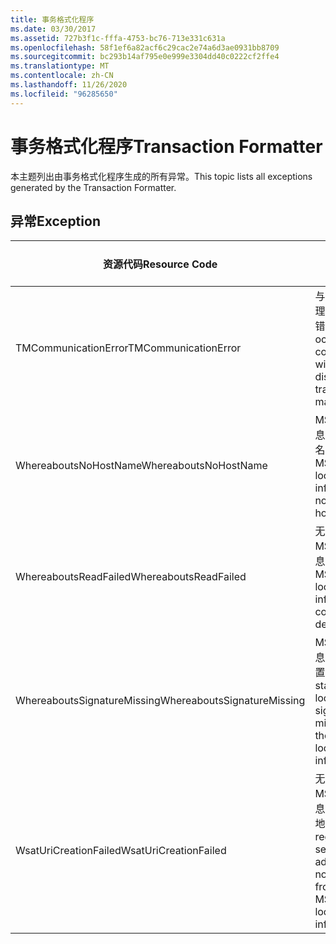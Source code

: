 ```yaml
---
title: 事务格式化程序
ms.date: 03/30/2017
ms.assetid: 727b3f1c-fffa-4753-bc76-713e331c631a
ms.openlocfilehash: 58f1ef6a82acf6c29cac2e74a6d3ae0931bb8709
ms.sourcegitcommit: bc293b14af795e0e999e3304dd40c0222cf2ffe4
ms.translationtype: MT
ms.contentlocale: zh-CN
ms.lasthandoff: 11/26/2020
ms.locfileid: "96285650"
---
```

# <a name="transaction-formatter"></a><span data-ttu-id="e29e9-102">事务格式化程序</span><span class="sxs-lookup"><span data-stu-id="e29e9-102">Transaction Formatter</span></span>

<span data-ttu-id="e29e9-103">本主题列出由事务格式化程序生成的所有异常。</span><span class="sxs-lookup"><span data-stu-id="e29e9-103">This topic lists all exceptions generated by the Transaction Formatter.</span></span>  
  
## <a name="exception"></a><span data-ttu-id="e29e9-104">异常</span><span class="sxs-lookup"><span data-stu-id="e29e9-104">Exception</span></span>  
  
|<span data-ttu-id="e29e9-105">资源代码</span><span class="sxs-lookup"><span data-stu-id="e29e9-105">Resource Code</span></span>|<span data-ttu-id="e29e9-106">资源字符串</span><span class="sxs-lookup"><span data-stu-id="e29e9-106">Resource String</span></span>|  
|-------------------|---------------------|  
|<span data-ttu-id="e29e9-107">TMCommunicationError</span><span class="sxs-lookup"><span data-stu-id="e29e9-107">TMCommunicationError</span></span>|<span data-ttu-id="e29e9-108">与分布式事务管理器通信时出错。</span><span class="sxs-lookup"><span data-stu-id="e29e9-108">An error occurred while communicating with the distributed transaction manager.</span></span>|  
|<span data-ttu-id="e29e9-109">WhereaboutsNoHostName</span><span class="sxs-lookup"><span data-stu-id="e29e9-109">WhereaboutsNoHostName</span></span>|<span data-ttu-id="e29e9-110">MSDTC 位置信息中不包含主机名。</span><span class="sxs-lookup"><span data-stu-id="e29e9-110">The MSDTC location information did not contain a host name.</span></span>|  
|<span data-ttu-id="e29e9-111">WhereaboutsReadFailed</span><span class="sxs-lookup"><span data-stu-id="e29e9-111">WhereaboutsReadFailed</span></span>|<span data-ttu-id="e29e9-112">无法反序列化 MSDTC 位置信息。</span><span class="sxs-lookup"><span data-stu-id="e29e9-112">The MSDTC location information could not be deserialized.</span></span>|  
|<span data-ttu-id="e29e9-113">WhereaboutsSignatureMissing</span><span class="sxs-lookup"><span data-stu-id="e29e9-113">WhereaboutsSignatureMissing</span></span>|<span data-ttu-id="e29e9-114">MSDTC 位置信息中缺少标准位置签名。</span><span class="sxs-lookup"><span data-stu-id="e29e9-114">The standard location signature was missing from the MSDTC location information.</span></span>|  
|<span data-ttu-id="e29e9-115">WsatUriCreationFailed</span><span class="sxs-lookup"><span data-stu-id="e29e9-115">WsatUriCreationFailed</span></span>|<span data-ttu-id="e29e9-116">无法根据 MSDTC 位置信息创建注册服务地址。</span><span class="sxs-lookup"><span data-stu-id="e29e9-116">A registration service address could not be created from the MSDTC location information.</span></span>|
